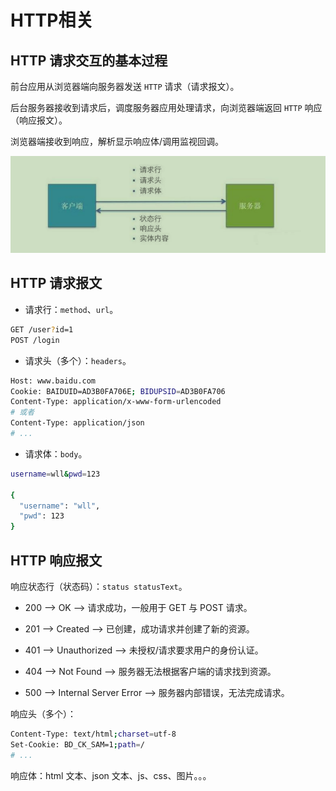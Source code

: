 # HTTP相关

## HTTP 请求交互的基本过程

前台应用从浏览器端向服务器发送 `HTTP` 请求（请求报文）。

后台服务器接收到请求后，调度服务器应用处理请求，向浏览器端返回 `HTTP` 响应（响应报文）。

浏览器端接收到响应，解析显示响应体/调用监视回调。

![请求大致流程](./img/HTTP_process.png)

## HTTP 请求报文

- 请求行：`method`、`url`。

```bash
GET /user?id=1
POST /login
```

- 请求头（多个）：`headers`。

```bash
Host: www.baidu.com
Cookie: BAIDUID=AD3B0FA706E; BIDUPSID=AD3B0FA706
Content-Type: application/x-www-form-urlencoded
# 或者
Content-Type: application/json
# ...
```

- 请求体：`body`。

```bash
username=wll&pwd=123

{
  "username": "wll",
  "pwd": 123
}
```

## HTTP 响应报文

响应状态行（状态码）：`status statusText`。

- 200 --> OK --> 请求成功，一般用于 GET 与 POST 请求。

- 201 --> Created --> 已创建，成功请求并创建了新的资源。

- 401 --> Unauthorized --> 未授权/请求要求用户的身份认证。

- 404 --> Not Found --> 服务器无法根据客户端的请求找到资源。

- 500 --> Internal Server Error --> 服务器内部错误，无法完成请求。

响应头（多个）：

```bash
Content-Type: text/html;charset=utf-8
Set-Cookie: BD_CK_SAM=1;path=/
# ...
```

响应体：html 文本、json 文本、js、css、图片。。。
